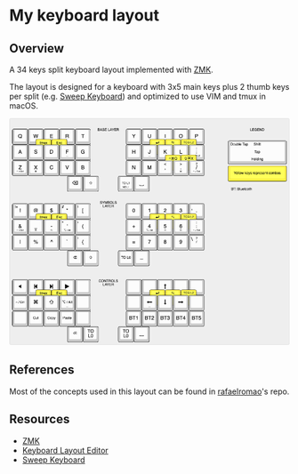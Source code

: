 # My keyboard layout

## Overview

A 34 keys split keyboard layout implemented with [ZMK](https://zmk.dev/).

The layout is designed for a keyboard with 3x5 main keys plus 2 thumb keys per split (e.g. [Sweep Keyboard](https://github.com/davidphilipbarr/Sweep)) and optimized to use VIM and tmux in macOS.

![keyboard-layout](images/keyboard-layout.png)

## References

Most of the concepts used in this layout can be found in [rafaelromao](https://github.com/rafaelromao/keyboards)'s repo.

## Resources

- [ZMK](https://zmk.dev/docs)
- [Keyboard Layout Editor](http://www.keyboard-layout-editor.com/#/gists/2a94869a6e6f95a1b5866b76589411e7)
- [Sweep Keyboard](https://github.com/davidphilipbarr/Sweep)
